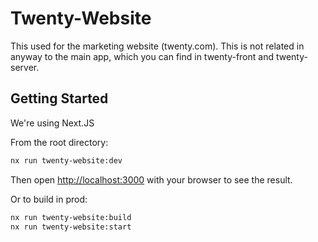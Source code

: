 
# Twenty-Website 
This  used for the marketing website (twenty.com).
This is not related in anyway to the main app, which you can find in twenty-front and twenty-server. 


## Getting Started

We're using Next.JS

From the root directory:
```bash
nx run twenty-website:dev
```
Then open [http://localhost:3000](http://localhost:3000) with your browser to see the result.

Or to build in prod:
```bash
nx run twenty-website:build
nx run twenty-website:start
```